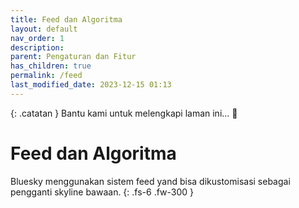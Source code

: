 ```yaml
---
title: Feed dan Algoritma
layout: default
nav_order: 1
description: 
parent: Pengaturan dan Fitur
has_children: true
permalink: /feed
last_modified_date: 2023-12-15 01:13
---
```


{: .catatan }
Bantu kami untuk melengkapi laman ini... 🥺

# Feed dan Algoritma

Bluesky menggunakan sistem feed yand bisa dikustomisasi sebagai pengganti skyline bawaan.
{: .fs-6 .fw-300 }